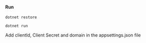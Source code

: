 #### Run
```
dotnet restore
```
```
dotnet run
```



Add clientId, Client Secret and domain in the appsettings.json file

